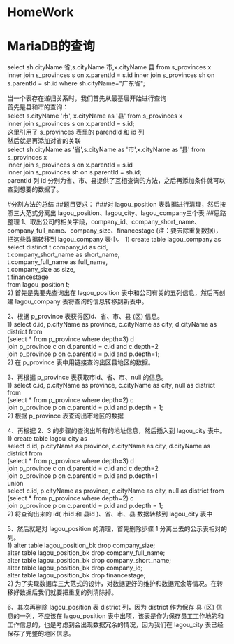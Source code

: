 # HomeWork
<h1>MariaDB的查询</h1>
select sh.cityName 省,s.cityName 市,x.cityName 县  
from s_provinces x  
inner join s_provinces s on x.parentId = s.id   
inner join s_provinces sh on s.parentId = sh.id   
where sh.cityName="广东省";  

当一个表存在递归关系时，我们首先从最基层开始进行查询    
首先是县和市的查询：  
select s.cityName '市', x.cityName as '县' from s_provinces x  
  inner join s_provinces s on x.parentId = s.id;  
这里引用了 s_provinces 表里的 parendId 和 id 列  
然后就是再添加对省的关联  
select sh.cityName as '省',s.cityName as '市',x.cityName as '县' from s_provinces x  
    inner join s_provinces s on x.parentId = s.id  
    inner join s_provinces sh on s.parentId = sh.id;  
parentId 列 id 分别为省、市、县提供了互相查询的方法，之后再添加条件就可以查到想要的数据了。



#分割方法的总结
##题目要求：
###对 lagou_position 表数据进行清理，然后按照三大范式分离出 lagou_position、lagou_city、lagou_company三个表
##思路整理
1、取出公司的相关字段，company_id、company_short_name、company_full_name、company_size、financestage (注：要去除重复数据)，把这些数据转移到 lagou_company 表中。
    1) create table lagou_company as  
         select distinct t.company_id as cid,  
         t.company_short_name as short_name,  
         t.company_full_name  as full_name,  
         t.company_size       as size,  
         t.financestage  
         from lagou_position t;  
    2) 首先是先要先查询出在 lagou_position 表中和公司有关的五列信息，然后再创建 lagou_company 表将查询的信息转移到新表中。  

2、根据 p_province 表获得区id、省、市、县 (区) 信息。  
    1) select d.id, p.cityName as province, c.cityName as city, d.cityName as district from  
         (select * from p_province where depth=3) d  
         join p_province c on d.parentId = c.id and c.depth=2  
         join p_province p on c.parentId = p.id and p.depth=1;  
    2) 在 p_province 表中用链接查询出区县地区的数据。  

3、再根据 p_province 表获取市id、省、市、null 的信息。  
    1) select c.id, p.cityName as province, c.cityName as city, null as district from  
         (select * from p_province where depth=2) c  
         join p_province p on c.parentId = p.id and p.depth = 1;  
    2) 根据 p_province 表查询出市地区的数据  

4、再根据 2、3 的步骤的查询出所有的地址信息，然后插入到 lagou_city 表中。  
    1) create table lagou_city as  
         select d.id, p.cityName as province, c.cityName as city, d.cityName as district from  
         (select * from p_province where depth=3) d  
         join p_province c on d.parentId = c.id and c.depth=2  
         join p_province p on c.parentId = p.id and p.depth=1  
         union  
         select c.id, p.cityName as province, c.cityName as city, null as district from  
         (select * from p_province where depth=2) c  
         join p_province p on c.parentId = p.id and p.depth = 1;  
    2) 将查询出来的 id( 市id 和 县id )、省、市、县 数据转移到 lagou_city 表中  

5、然后就是对 lagou_position 的清理，首先删除步骤 1 分离出去的公示表相对的列。  
    1) alter table lagou_position_bk drop company_size;  
       alter table lagou_position_bk drop company_full_name;  
       alter table lagou_position_bk drop company_short_name;  
       alter table lagou_position_bk drop company_id;  
       alter table lagou_position_bk drop financestage;  
    2) 为了实现数据库三大范式的设计，对数据更好的维护和数据冗余等情况。在转移好数据后我们就要把重复的列清除掉。

6、其次再删除 lagou_position 表 district 列，因为 district 作为保存 县 (区) 信息的一列，不应该在 lagou_position 表中出项，该表是作为保存员工工作地的和工作信息的，也是考虑到会出现数据冗余的情况，因为我们在 lagou_city 表已经保存了完整的地区信息。